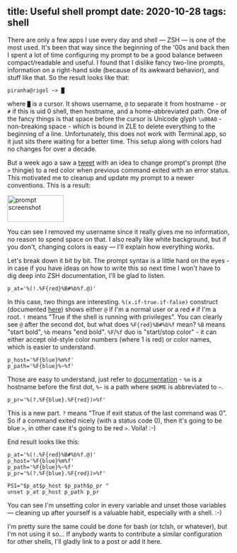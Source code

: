 title: Useful shell prompt
date: 2020-10-28
tags: shell
----

There are only a few apps I use every day and shell — ZSH — is one of the most used. It's been that way since the beginning of the '00s and back then I spent a lot of time configuring my prompt to be a good balance between compact/readable and useful. I found that I dislike fancy two-line prompts, information on a right-hand side (because of its awkward behavior), and stuff like that. So the result looks like that:

```
piranha@rigel ~> █
```

where `█` is a cursor. It shows username, `@` to separate it from hostname - or `#` if this is uid 0 shell, then hostname, and a home-abbreviated path. One of the fancy things is that space before the cursor is Unicode glyph `\u00A0` - non-breaking space - which is bound in ZLE to delete everything to the beginning of a line. Unfortunately, this does not work with Terminal.app, so it just sits there waiting for a better time. This setup along with colors had no changes for over a decade.

But a week ago a saw a [tweet](https://twitter.com/thingskatedid/status/1316081732467081217) with an idea to change prompt's prompt (the `>` thingie) to a red color when previous command exited with an error status. This motivated me to cleanup and update my prompt to a newer conventions. This is a result:

<p><img alt="prompt screenshot" src="/media/prompt.jpg" height="60px" width="127px"></p>

You can see I removed my username since it really gives me no information, no reason to spend space on that. I also really like white background, but if you don't, changing colors is easy — I'll explain how everything works.

Let's break down it bit by bit. The prompt syntax is a little hard on the eyes - in case if you have ideas on how to write this so next time I won't have to dig deep into ZSH documentation, I'll be glad to listen.

```
p_at='%(!.%F{red}%B#%b%f.@)'
```

In this case, two things are interesting. `%(x.if-true.if-false)` construct (documented [here][1]) shows either `@` if I'm a normal user or a red `#` if I'm a root. `!` means "True if the shell is running with privileges". You can clearly see `@` after the second dot, but what does `%F{red}%B#%b%f` mean? `%B` means "start bold", `%b` means "end bold". `%F`/`%f` duo is "start/stop color" - it can either accept old-style color numbers (where 1 is red) or color names, which is easier to understand.

```
p_host='%F{blue}%m%f'
p_path='%F{blue}%~%f'
```

Those are easy to understand, just refer to [documentation][2] - `%m` is a hostname before the first dot, `%~` is a path where `$HOME` is abbreviated to `~`.

```
p_pr='%(?.%F{blue}.%F{red})>%f'
```

This is a new part. `?` means "True if exit status of the last command was 0". So if a command exited nicely (with a status code 0), then it's going to be blue `>`, in other case it's going to be red `>`. Voila! :-)

End result looks like this:

```
p_at='%(!.%F{red}%B#%b%f.@)'
p_host='%F{blue}%m%f'
p_path='%F{blue}%~%f'
p_pr='%(?.%F{blue}.%F{red})>%f'

PS1="$p_at$p_host $p_path$p_pr "
unset p_at p_host p_path p_pr
```

You can see I'm unsetting color in every variable and unset those variables — cleaning up after yourself is a valuable habit, especially with a shell. :-) 

I'm pretty sure the same could be done for bash (or tclsh, or whatever), but I'm not using it so... If anybody wants to contribute a similar configuration for other shells, I'll gladly link to a post or add it here.

[1]: http://zsh.sourceforge.net/Doc/Release/Prompt-Expansion.html#Conditional-Substrings-in-Prompts
[2]: http://zsh.sourceforge.net/Doc/Release/Prompt-Expansion.html